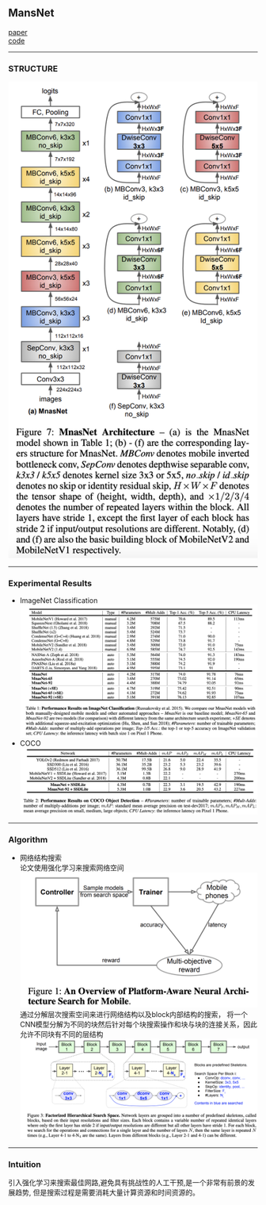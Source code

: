 ## MansNet
[paper](https://arxiv.org/pdf/1807.11626v1.pdf)  
[code](https://github.com/tensorflow/tpu/tree/master/models/official/mnasnet)  

---
### STRUCTURE
![](src/Structure_0.png)  

---
### Experimental Results
* ImageNet Classification  
![](src/ER_0.png)  
* COCO  
![](src/ER_1.png)

---
### Algorithm  
* 网络结构搜索  
论文使用强化学习来搜索网络空间  
![](src/Oth_0.png)  
通过分解层次搜索空间来进行网络结构以及block内部结构的搜索，
将一个CNN模型分解为不同的块然后针对每个块搜索操作和块与块的连接关系，因此允许不同块有不同的层结构  
![](src/Oth_1.png)

---
### Intuition  
引入强化学习来搜索最佳网路,避免具有挑战性的人工干预,是一个非常有前景的发展趋势,
但是搜索过程是需要消耗大量计算资源和时间资源的。
